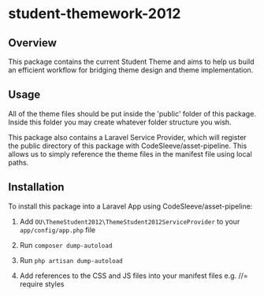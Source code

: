 # student-themework-2012

## Overview
This package contains the current Student Theme and aims to help us build an efficient workflow for bridging theme design and theme implementation.

## Usage
All of the theme files should be put inside the 'public' folder of this package. Inside this folder you may create whatever folder structure you wish.

This package also contains a Laravel Service Provider, which will register the public directory of this package with CodeSleeve/asset-pipeline. This allows us to simply reference the theme files in the manifest file using local paths.

## Installation
To install this package into a Laravel App using CodeSleeve/asset-pipeline:

1. Add `OU\ThemeStudent2012\ThemeStudent2012ServiceProvider` to your `app/config/app.php` file

2. Run `composer dump-autoload`

3. Run `php artisan dump-autoload`

4. Add references to the CSS and JS files into your manifest files e.g. //= require styles
